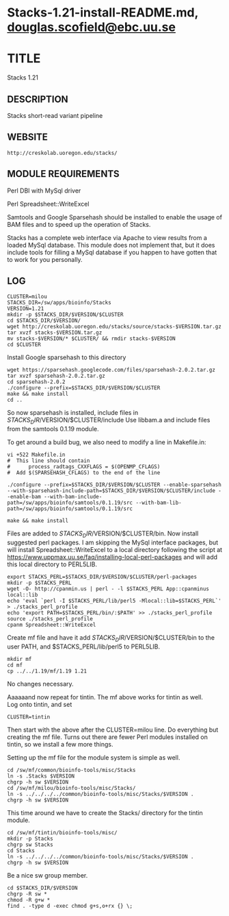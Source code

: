 # Stacks-1.21-install-README.md, douglas.scofield@ebc.uu.se

TITLE
=====

Stacks 1.21

DESCRIPTION
-----------

Stacks short-read variant pipeline

WEBSITE
-------

    http://creskolab.uoregon.edu/stacks/

MODULE REQUIREMENTS
-------------------

Perl DBI with MySql driver

Perl Spreadsheet::WriteExcel


Samtools and Google Sparsehash should be installed to enable the
usage of BAM files and to speed up the operation of Stacks.

Stacks has a complete web interface via Apache to view results from
a loaded MySql database.  This module does not implement that, but it
does include tools for filling a MySql database if you happen to have
gotten that to work for you personally.

LOG
---

    CLUSTER=milou
    STACKS_DIR=/sw/apps/bioinfo/Stacks
    VERSION=1.21
    mkdir -p $STACKS_DIR/$VERSION/$CLUSTER
    cd $STACKS_DIR/$VERSION/
    wget http://creskolab.uoregon.edu/stacks/source/stacks-$VERSION.tar.gz
    tar xvzf stacks-$VERSION.tar.gz
    mv stacks-$VERSION/* $CLUSTER/ && rmdir stacks-$VERSION
    cd $CLUSTER

Install Google sparsehash to this directory

    wget https://sparsehash.googlecode.com/files/sparsehash-2.0.2.tar.gz
    tar xvzf sparsehash-2.0.2.tar.gz
    cd sparsehash-2.0.2
    ./configure --prefix=$STACKS_DIR/$VERSION/$CLUSTER
    make && make install
    cd ..

So now sparsehash is installed, include files in $STACKS_DIR/$VERSION/$CLUSTER/include
Use libbam.a and include files from the samtools 0.1.19 module.

To get around a build bug, we also need to modify a line in Makefile.in:

    vi +522 Makefile.in
    #  This line should contain
    #      process_radtags_CXXFLAGS = $(OPENMP_CFLAGS)
    #  Add $(SPARSEHASH_CFLAGS) to the end of the line

    ./configure --prefix=$STACKS_DIR/$VERSION/$CLUSTER --enable-sparsehash --with-sparsehash-include-path=$STACKS_DIR/$VERSION/$CLUSTER/include --enable-bam --with-bam-include-path=/sw/apps/bioinfo/samtools/0.1.19/src --with-bam-lib-path=/sw/apps/bioinfo/samtools/0.1.19/src

    make && make install

Files are added to $STACKS_DIR/$VERSION/$CLUSTER/bin.  Now install suggested perl
packages.  I am skipping the MySql interface packages, but will install
Spreadsheet::WriteExcel to a local directory following the script at
https://www.uppmax.uu.se/faq/installing-local-perl-packages and will add this
local directory to PERL5LIB.

    export STACKS_PERL=$STACKS_DIR/$VERSION/$CLUSTER/perl-packages
    mkdir -p $STACKS_PERL
    wget -O- http://cpanmin.us | perl - -l $STACKS_PERL App::cpanminus local::lib
    echo 'eval `perl -I $STACKS_PERL/lib/perl5 -Mlocal::lib=$STACKS_PERL`' > ./stacks_perl_profile 
    echo 'export PATH=$STACKS_PERL/bin/:$PATH' >> ./stacks_perl_profile 
    source ./stacks_perl_profile
    cpanm Spreadsheet::WriteExcel

Create mf file and have it add $STACKS_DIR/$VERSION/$CLUSTER/bin to the user PATH,
and $STACKS_PERL/lib/perl5 to PERL5LIB.

    mkdir mf
    cd mf
    cp ../../1.19/mf/1.19 1.21

No changes necessary.

Aaaaaand now repeat for tintin.  The mf above works for tintin as well.  
Log onto tintin, and set

    CLUSTER=tintin

Then start with the above after the CLUSTER=milou line.  Do everything 
but creating the mf file.  Turns out there are fewer Perl modules installed 
on tintin, so we install a few more things.

Setting up the mf file for the module system is simple as well.

    cd /sw/mf/common/bioinfo-tools/misc/Stacks
    ln -s .Stacks $VERSION
    chgrp -h sw $VERSION
    cd /sw/mf/milou/bioinfo-tools/misc/Stacks/
    ln -s ../../../../common/bioinfo-tools/misc/Stacks/$VERSION .
    chgrp -h sw $VERSION

This time around we have to create the Stacks/ directory for the tintin 
module.

    cd /sw/mf/tintin/bioinfo-tools/misc/
    mkdir -p Stacks
    chgrp sw Stacks
    cd Stacks
    ln -s ../../../../common/bioinfo-tools/misc/Stacks/$VERSION .
    chgrp -h sw $VERSION

Be a nice sw group member.

    cd $STACKS_DIR/$VERSION
    chgrp -R sw *
    chmod -R g+w *
    find . -type d -exec chmod g+s,o+rx {} \;

